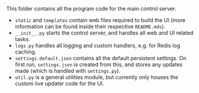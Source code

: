 This folder contains all the program code for the main control server.

- `static` and `templates` contain web files required to build the UI (more information can be found inside their respective `README.mds`).
- `__init__.py` starts the control server, and handles all web and UI related tasks.
- `logs.py` handles all logging and custom handlers, e.g. for Redis log caching.
- `settings.default.json` contains all the default persistent settings. On first run, `settings.json` is created from this, and stores any updates made (which is handled with `settings.py`). 
- `util.py` is a general utilities module, but currently only houses the custom live updater code for the UI.
